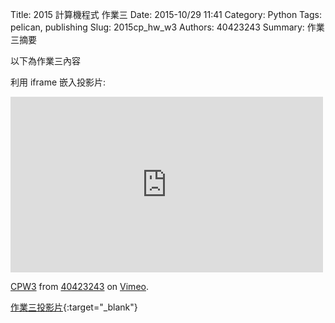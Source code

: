 Title: 2015 計算機程式 作業三
Date: 2015-10/29 11:41
Category: Python
Tags: pelican, publishing
Slug: 2015cp_hw_w3
Authors: 40423243
Summary: 作業三摘要

以下為作業三內容

利用 iframe 嵌入投影片:

<iframe src="https://player.vimeo.com/video/145034879" width="500" height="281" frameborder="0" webkitallowfullscreen mozallowfullscreen allowfullscreen></iframe> <p><a href="https://vimeo.com/145034879">CPW3</a> from <a href="https://vimeo.com/user45620934">40423243</a> on <a href="https://vimeo.com">Vimeo</a>.</p>

[作業三投影片](40423243_cp_w3_p.html){:target="_blank"}